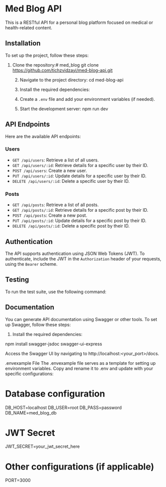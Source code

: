 # Med Blog API

This is a RESTful API for a personal blog platform focused on medical or health-related content.

## Installation

To set up the project, follow these steps:

1. Clone the repository:# med_blog
   git clone https://github.com/tichzvidzayi/med-blog-api.git
   
   2. Navigate to the project directory:
    cd med-blog-api

    
    3. Install the required dependencies:

    
    4. Create a `.env` file and add your environment variables (if needed).
    
    5. Start the development server:
  npm run dev

  
  ## API Endpoints
  
  Here are the available API endpoints:
  
  ### Users
  
  - `GET /api/users`: Retrieve a list of all users.
  - `GET /api/users/:id`: Retrieve details for a specific user by their ID.
  - `POST /api/users`: Create a new user.
  - `PUT /api/users/:id`: Update details for a specific user by their ID.
  - `DELETE /api/users/:id`: Delete a specific user by their ID.
  
  ### Posts
  
  - `GET /api/posts`: Retrieve a list of all posts.
  - `GET /api/posts/:id`: Retrieve details for a specific post by their ID.
  - `POST /api/posts`: Create a new post.
  - `PUT /api/posts/:id`: Update details for a specific post by their ID.
  - `DELETE /api/posts/:id`: Delete a specific post by their ID.
  
  ## Authentication
  
  The API supports authentication using JSON Web Tokens (JWT). To authenticate, include the JWT in the `Authorization` header of your requests, using the `Bearer` scheme.
  

## Testing

To run the test suite, use the following command:



## Documentation

You can generate API documentation using Swagger or other tools. To set up Swagger, follow these steps:

1. Install the required dependencies:

  npm install swagger-jsdoc swagger-ui-express



Access the Swagger UI by navigating to http://localhost:<your_port>/docs.


.envexample File
The .envexample file serves as a template for setting up environment variables. Copy and rename it to .env and update with your specific configurations:

# Database configuration
DB_HOST=localhost
DB_USER=root
DB_PASS=password
DB_NAME=med_blog_db

# JWT Secret
JWT_SECRET=your_jwt_secret_here

# Other configurations (if applicable)
PORT=3000
